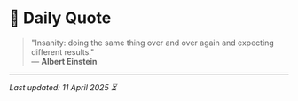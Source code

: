 # 📜 Daily Quote

> "Insanity: doing the same thing over and over again and expecting different results."  
> — **Albert Einstein**

---

_Last updated: 11 April 2025 ⏳_

